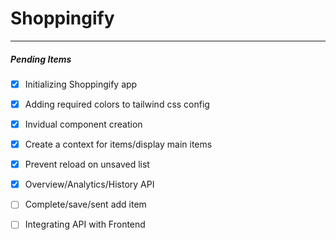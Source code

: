 # Shoppingify
   ***
   ##### Pending Items
   - [x] Initializing Shoppingify app 
   - [x] Adding required colors to tailwind css config
   - [x] Invidual component creation
   - [x] Create a context for items/display main items 
   - [x] Prevent reload on unsaved list
   - [x] Overview/Analytics/History API
   - [ ] Complete/save/sent add item
   - [ ] Integrating API with Frontend
  
  

   
 

